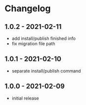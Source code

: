 # Changelog

## 1.0.2 - 2021-02-11

- add install/publish finished info
- fix migration file path

## 1.0.1 - 2021-02-10

- separate install/publish command

## 1.0.0 - 2021-02-09

- initial release
